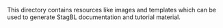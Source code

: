 This directory contains resources like images and templates which can
be used to generate StagBL documentation and tutorial material.
